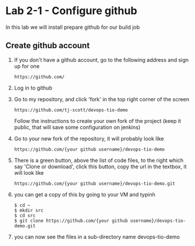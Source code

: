 # Lab 2-1 - Configure github

In this lab we will install prepare github for our build job

## Create github account

1. If you don't have a github account, go to the following address and sign up for one

    ```
    https://github.com/
    ```

1. Log in to github

1. Go to my repository, and click 'fork' in the top right corner of the screen

    ```
    https://github.com/tj-scott/devops-tio-demo
    ```

    Follow the instructions to create your own fork of the project (keep it public, that will save some configuration on jenkins)

1. Go to your new fork of the repository, it will probably look like

    ```
    https://github.com/{your github username}/devops-tio-demo
    ```

1. There is a green button, above the list of code files, to the right which say 'Clone or download',  click this button, copy the url in the textbox,  it will look like

    ```
    https://github.com/{your github username}/devops-tio-demo.git
    ```

1. you can get a copy of this by going to your VM and typinh

    ```
    $ cd ~
    $ mkdir src
    $ cd src
    $ git clone https://github.com/{your github username}/devops-tio-demo.git
    ```

1. you can now see the files in a sub-directory name devops-tio-demo

